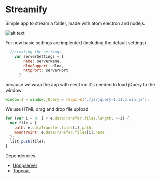 # Streamify
Simple app to stream a folder, made with atom electron and nodejs.

![alt text](http://i.imgur.com/jQ3tgIy.png "Logo Title Text 1")



For now basic settings are implented (including the default settings)
```javascript
  //creating the settings
    var serverSettings = {
        name: serverName,
        dlnaSupport: dlna,
        httpPort: serverPort
      }

 ```
 
 because we wrap the app with electron it's needed to load jQuery to the window 
 ```javascript
 window.$ = window.jQuery = require('./js/jquery-1.11.3.min.js');
 ```
 We use HTML drag and drop file upload
  ```javascript
  for (var i = 0; i < e.dataTransfer.files.length; ++i) {
    var file = {
      path: e.dataTransfer.files[i].path,
      mountPoint: e.dataTransfer.files[i].name
    };
    list.push(file);
  }
 ```
 Dependencies
 * [Upnpserver](https://github.com/oeuillot/upnpserver)
 * [Topcoat](https://github.com/topcoat/topcoat)
